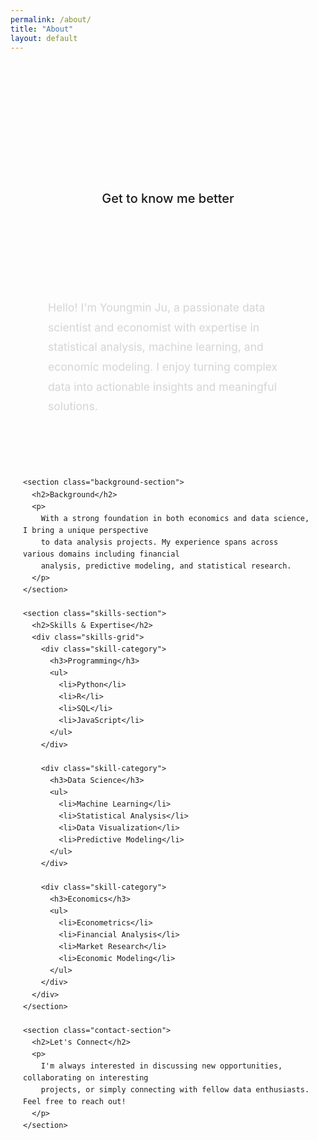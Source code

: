 ```yaml
---
permalink: /about/
title: "About"
layout: default
---
```


<div class="about-page">
  <div class="about-header">
    <h1 class="page-title">About Me</h1>
    <p class="page-subtitle">Get to know me better</p>
  </div>

  <div class="about-content">
    <section class="intro-section">
      <p>
        Hello! I'm Youngmin Ju, a passionate data scientist and economist with expertise in 
        statistical analysis, machine learning, and economic modeling. I enjoy turning complex 
        data into actionable insights and meaningful solutions.
      </p>
    </section>

    <section class="background-section">
      <h2>Background</h2>
      <p>
        With a strong foundation in both economics and data science, I bring a unique perspective 
        to data analysis projects. My experience spans across various domains including financial 
        analysis, predictive modeling, and statistical research.
      </p>
    </section>

    <section class="skills-section">
      <h2>Skills & Expertise</h2>
      <div class="skills-grid">
        <div class="skill-category">
          <h3>Programming</h3>
          <ul>
            <li>Python</li>
            <li>R</li>
            <li>SQL</li>
            <li>JavaScript</li>
          </ul>
        </div>

        <div class="skill-category">
          <h3>Data Science</h3>
          <ul>
            <li>Machine Learning</li>
            <li>Statistical Analysis</li>
            <li>Data Visualization</li>
            <li>Predictive Modeling</li>
          </ul>
        </div>

        <div class="skill-category">
          <h3>Economics</h3>
          <ul>
            <li>Econometrics</li>
            <li>Financial Analysis</li>
            <li>Market Research</li>
            <li>Economic Modeling</li>
          </ul>
        </div>
      </div>
    </section>

    <section class="contact-section">
      <h2>Let's Connect</h2>
      <p>
        I'm always interested in discussing new opportunities, collaborating on interesting 
        projects, or simply connecting with fellow data enthusiasts. Feel free to reach out!
      </p>
    </section>
  </div>
</div>

<style>
.about-page {
  max-width: 800px;
  margin: 0 auto;
  padding: 40px 20px;
  font-family: -apple-system, BlinkMacSystemFont, "Segoe UI", "Roboto", "Oxygen", "Ubuntu", "Cantarell", "Fira Sans", "Droid Sans", "Helvetica Neue", sans-serif;
  line-height: 1.6;
  color: var(--text-primary);
}

.about-header {
  text-align: center;
  margin-bottom: 60px;
}

.page-title {
  font-size: 3rem;
  font-weight: 800;
  background: linear-gradient(135deg, var(--color-primary) 0%, hsl(var(--primary) / 0.8) 100%);
  -webkit-background-clip: text;
  -webkit-text-fill-color: transparent;
  background-clip: text;
  margin-bottom: 16px;
  letter-spacing: -0.02em;
}

.page-subtitle {
  font-size: 1.25rem;
  color: var(--text-muted);
  font-weight: 500;
}

.about-content {
  display: flex;
  flex-direction: column;
  gap: 50px;
}

.about-content section {
  background: var(--surface);
  padding: 40px;
  border-radius: calc(var(--radius) * 2);
  border: 1px solid var(--color-border);
  transition: all 0.3s ease;
}

.about-content section:hover {
  transform: translateY(-4px);
  box-shadow: 0 20px 40px rgba(0, 0, 0, 0.1);
  border-color: var(--color-primary);
}

.about-content h2 {
  font-size: 1.8rem;
  font-weight: 700;
  margin-bottom: 20px;
  color: var(--text-primary);
}

.about-content p {
  font-size: 1.1rem;
  line-height: 1.8;
  color: var(--text-secondary);
}

.skills-grid {
  display: grid;
  grid-template-columns: repeat(auto-fit, minmax(200px, 1fr));
  gap: 30px;
  margin-top: 30px;
}

.skill-category {
  background: linear-gradient(135deg, hsl(var(--primary) / 0.05) 0%, hsl(var(--primary) / 0.1) 100%);
  padding: 25px;
  border-radius: var(--radius);
  border: 1px solid hsl(var(--primary) / 0.2);
  transition: all 0.3s ease;
}

.skill-category:hover {
  transform: translateY(-2px);
  box-shadow: 0 8px 25px hsl(var(--primary) / 0.15);
  border-color: var(--color-primary);
}

.skill-category h3 {
  font-size: 1.2rem;
  font-weight: 600;
  margin-bottom: 15px;
  color: var(--color-primary);
}

.skill-category ul {
  list-style: none;
  padding: 0;
  margin: 0;
}

.skill-category li {
  padding: 8px 0;
  color: var(--text-secondary);
  font-weight: 500;
  position: relative;
  padding-left: 20px;
}

.skill-category li::before {
  content: '→';
  position: absolute;
  left: 0;
  color: var(--color-primary);
  font-weight: bold;
}

.contact-section {
  text-align: center;
  background: linear-gradient(135deg, var(--color-primary) 0%, hsl(var(--primary) / 0.8) 100%);
  color: white;
  border: none;
}

.contact-section h2 {
  color: white;
}

.contact-section p {
  color: rgba(255, 255, 255, 0.9);
  font-size: 1.1rem;
}

/* Mobile responsiveness */
@media (max-width: 768px) {
  .about-page {
    padding: 30px 15px;
  }

  .page-title {
    font-size: 2.5rem;
  }

  .about-content section {
    padding: 30px 25px;
  }

  .skills-grid {
    grid-template-columns: 1fr;
    gap: 20px;
  }
}

@media (max-width: 480px) {
  .page-title {
    font-size: 2rem;
  }

  .about-content section {
    padding: 25px 20px;
  }

  .about-content h2 {
    font-size: 1.5rem;
  }
}

/* Animation */
@keyframes fadeInUp {
  from {
    opacity: 0;
    transform: translateY(30px);
  }
  to {
    opacity: 1;
    transform: translateY(0);
  }
}

.about-content section {
  animation: fadeInUp 0.6s ease-out;
}

.about-content section:nth-child(2) {
  animation-delay: 0.1s;
}

.about-content section:nth-child(3) {
  animation-delay: 0.2s;
}

.about-content section:nth-child(4) {
  animation-delay: 0.3s;
}
</style>